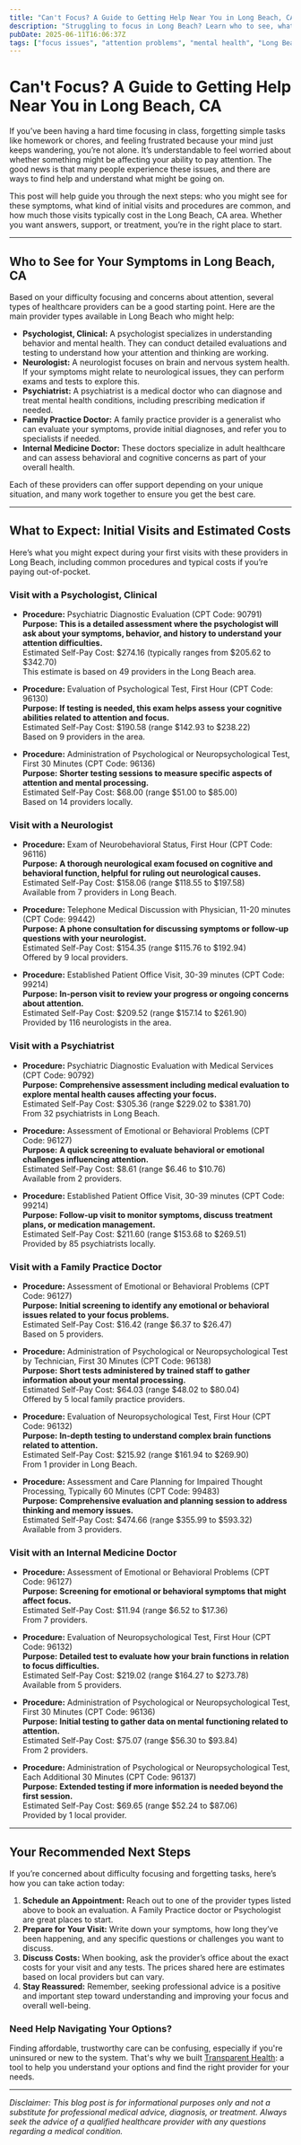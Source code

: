 ```yaml
---
title: "Can't Focus? A Guide to Getting Help Near You in Long Beach, CA"
description: "Struggling to focus in Long Beach? Learn who to see, what to expect, and typical costs to take the next step toward better attention."
pubDate: 2025-06-11T16:06:37Z
tags: ["focus issues", "attention problems", "mental health", "Long Beach", "healthcare guidance"]
---
```


# Can't Focus? A Guide to Getting Help Near You in Long Beach, CA

If you’ve been having a hard time focusing in class, forgetting simple tasks like homework or chores, and feeling frustrated because your mind just keeps wandering, you’re not alone. It’s understandable to feel worried about whether something might be affecting your ability to pay attention. The good news is that many people experience these issues, and there are ways to find help and understand what might be going on.

This post will help guide you through the next steps: who you might see for these symptoms, what kind of initial visits and procedures are common, and how much those visits typically cost in the Long Beach, CA area. Whether you want answers, support, or treatment, you’re in the right place to start.

---

## Who to See for Your Symptoms in Long Beach, CA

Based on your difficulty focusing and concerns about attention, several types of healthcare providers can be a good starting point. Here are the main provider types available in Long Beach who might help:

- **Psychologist, Clinical:** A psychologist specializes in understanding behavior and mental health. They can conduct detailed evaluations and testing to understand how your attention and thinking are working.
- **Neurologist:** A neurologist focuses on brain and nervous system health. If your symptoms might relate to neurological issues, they can perform exams and tests to explore this.
- **Psychiatrist:** A psychiatrist is a medical doctor who can diagnose and treat mental health conditions, including prescribing medication if needed.
- **Family Practice Doctor:** A family practice provider is a generalist who can evaluate your symptoms, provide initial diagnoses, and refer you to specialists if needed.
- **Internal Medicine Doctor:** These doctors specialize in adult healthcare and can assess behavioral and cognitive concerns as part of your overall health.

Each of these providers can offer support depending on your unique situation, and many work together to ensure you get the best care.

---

## What to Expect: Initial Visits and Estimated Costs

Here’s what you might expect during your first visits with these providers in Long Beach, including common procedures and typical costs if you’re paying out-of-pocket.

### Visit with a Psychologist, Clinical

- **Procedure:** Psychiatric Diagnostic Evaluation (CPT Code: 90791)  
  **Purpose:** **This is a detailed assessment where the psychologist will ask about your symptoms, behavior, and history to understand your attention difficulties.**  
  Estimated Self-Pay Cost: $274.16 (typically ranges from $205.62 to $342.70)  
  This estimate is based on 49 providers in the Long Beach area.

- **Procedure:** Evaluation of Psychological Test, First Hour (CPT Code: 96130)  
  **Purpose:** **If testing is needed, this exam helps assess your cognitive abilities related to attention and focus.**  
  Estimated Self-Pay Cost: $190.58 (range $142.93 to $238.22)  
  Based on 9 providers in the area.

- **Procedure:** Administration of Psychological or Neuropsychological Test, First 30 Minutes (CPT Code: 96136)  
  **Purpose:** **Shorter testing sessions to measure specific aspects of attention and mental processing.**  
  Estimated Self-Pay Cost: $68.00 (range $51.00 to $85.00)  
  Based on 14 providers locally.

### Visit with a Neurologist

- **Procedure:** Exam of Neurobehavioral Status, First Hour (CPT Code: 96116)  
  **Purpose:** **A thorough neurological exam focused on cognitive and behavioral function, helpful for ruling out neurological causes.**  
  Estimated Self-Pay Cost: $158.06 (range $118.55 to $197.58)  
  Available from 7 providers in Long Beach.

- **Procedure:** Telephone Medical Discussion with Physician, 11-20 minutes (CPT Code: 99442)  
  **Purpose:** **A phone consultation for discussing symptoms or follow-up questions with your neurologist.**  
  Estimated Self-Pay Cost: $154.35 (range $115.76 to $192.94)  
  Offered by 9 local providers.

- **Procedure:** Established Patient Office Visit, 30-39 minutes (CPT Code: 99214)  
  **Purpose:** **In-person visit to review your progress or ongoing concerns about attention.**  
  Estimated Self-Pay Cost: $209.52 (range $157.14 to $261.90)  
  Provided by 116 neurologists in the area.

### Visit with a Psychiatrist

- **Procedure:** Psychiatric Diagnostic Evaluation with Medical Services (CPT Code: 90792)  
  **Purpose:** **Comprehensive assessment including medical evaluation to explore mental health causes affecting your focus.**  
  Estimated Self-Pay Cost: $305.36 (range $229.02 to $381.70)  
  From 32 psychiatrists in Long Beach.

- **Procedure:** Assessment of Emotional or Behavioral Problems (CPT Code: 96127)  
  **Purpose:** **A quick screening to evaluate behavioral or emotional challenges influencing attention.**  
  Estimated Self-Pay Cost: $8.61 (range $6.46 to $10.76)  
  Available from 2 providers.

- **Procedure:** Established Patient Office Visit, 30-39 minutes (CPT Code: 99214)  
  **Purpose:** **Follow-up visit to monitor symptoms, discuss treatment plans, or medication management.**  
  Estimated Self-Pay Cost: $211.60 (range $153.68 to $269.51)  
  Provided by 85 psychiatrists locally.

### Visit with a Family Practice Doctor

- **Procedure:** Assessment of Emotional or Behavioral Problems (CPT Code: 96127)  
  **Purpose:** **Initial screening to identify any emotional or behavioral issues related to your focus problems.**  
  Estimated Self-Pay Cost: $16.42 (range $6.37 to $26.47)  
  Based on 5 providers.

- **Procedure:** Administration of Psychological or Neuropsychological Test by Technician, First 30 Minutes (CPT Code: 96138)  
  **Purpose:** **Short tests administered by trained staff to gather information about your mental processing.**  
  Estimated Self-Pay Cost: $64.03 (range $48.02 to $80.04)  
  Offered by 5 local family practice providers.

- **Procedure:** Evaluation of Neuropsychological Test, First Hour (CPT Code: 96132)  
  **Purpose:** **In-depth testing to understand complex brain functions related to attention.**  
  Estimated Self-Pay Cost: $215.92 (range $161.94 to $269.90)  
  From 1 provider in Long Beach.

- **Procedure:** Assessment and Care Planning for Impaired Thought Processing, Typically 60 Minutes (CPT Code: 99483)  
  **Purpose:** **Comprehensive evaluation and planning session to address thinking and memory issues.**  
  Estimated Self-Pay Cost: $474.66 (range $355.99 to $593.32)  
  Available from 3 providers.

### Visit with an Internal Medicine Doctor

- **Procedure:** Assessment of Emotional or Behavioral Problems (CPT Code: 96127)  
  **Purpose:** **Screening for emotional or behavioral symptoms that might affect focus.**  
  Estimated Self-Pay Cost: $11.94 (range $6.52 to $17.36)  
  From 7 providers.

- **Procedure:** Evaluation of Neuropsychological Test, First Hour (CPT Code: 96132)  
  **Purpose:** **Detailed test to evaluate how your brain functions in relation to focus difficulties.**  
  Estimated Self-Pay Cost: $219.02 (range $164.27 to $273.78)  
  Available from 5 providers.

- **Procedure:** Administration of Psychological or Neuropsychological Test, First 30 Minutes (CPT Code: 96136)  
  **Purpose:** **Initial testing to gather data on mental functioning related to attention.**  
  Estimated Self-Pay Cost: $75.07 (range $56.30 to $93.84)  
  From 2 providers.

- **Procedure:** Administration of Psychological or Neuropsychological Test, Each Additional 30 Minutes (CPT Code: 96137)  
  **Purpose:** **Extended testing if more information is needed beyond the first session.**  
  Estimated Self-Pay Cost: $69.65 (range $52.24 to $87.06)  
  Provided by 1 local provider.

---

## Your Recommended Next Steps

If you’re concerned about difficulty focusing and forgetting tasks, here’s how you can take action today:

1. **Schedule an Appointment:** Reach out to one of the provider types listed above to book an evaluation. A Family Practice doctor or Psychologist are great places to start.
2. **Prepare for Your Visit:** Write down your symptoms, how long they’ve been happening, and any specific questions or challenges you want to discuss.
3. **Discuss Costs:** When booking, ask the provider’s office about the exact costs for your visit and any tests. The prices shared here are estimates based on local providers but can vary.
4. **Stay Reassured:** Remember, seeking professional advice is a positive and important step toward understanding and improving your focus and overall well-being.

### Need Help Navigating Your Options?

Finding affordable, trustworthy care can be confusing, especially if you're uninsured or new to the system. That's why we built [Transparent Health](https://transparenthealth.ai): a tool to help you understand your options and find the right provider for your needs. 

---

*Disclaimer: This blog post is for informational purposes only and not a substitute for professional medical advice, diagnosis, or treatment. Always seek the advice of a qualified healthcare provider with any questions regarding a medical condition.*